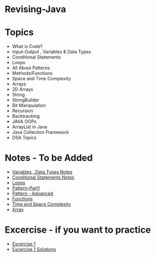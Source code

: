 # Revising-Java

# Topics

- What is Code?
- Input-Output , Variables & Data Types
- Conditional Statements
- Loops
- All About Patterns
- Methods/Functions
- Space and Time Complexity
- Arrays
- 2D Arrays
- String
- StringBuilder
- Bit Manipulation
- Recursion
- Backtracking
- JAVA OOPs
- ArrayList in Java
- Java Collection Framework
- DSA Topics

# Notes - To be Added
- [Variables , Data Types Notes](https://docs.google.com/document/d/1upllrlSyv1pe86hBbNPUFT1nrmWsr6QPM4joL6Br1gU/edit)
- [Conditional Statements Notes](https://docs.google.com/document/d/1CdBYvB8e5Uen_4r2MFurPVE1tIEZMfrkqi34a674t5k/edit)
- [Loops](https://docs.google.com/document/d/1Jqa2J4-udSiASDrqwH0PeW5L4LT9oDSwAFjkkm0X72E/edit)
- [Pattern-Part1](https://docs.google.com/document/d/1OrUsnDqzma9ob467aCdvRlZwkK7mhl552n92vlBXr_U/edit)
- [Pattern - Advanced](https://docs.google.com/document/d/1uh_l3ifDCfy9ljDgzK1wjaP2Vpz3sEAA4ADHAtbKfJ0/edit)
- [Functions](https://docs.google.com/document/d/1XB2d4kTzhvmMrvYMgy53AzM4q9iDAxQq7pZ69a2IJjs/edit)
- [Time and Space Complexity](https://docs.google.com/document/d/1uhAM1X_eRR-o6xqLD9Yvs0wgPRSjFn9B1hHdJlJrUTI/edit)
- [Array](https://docs.google.com/document/d/1AJgDc-EdunSKVhW1fujsaZS5JfxSgzFiDlfg35ewhIA/edit)


# Excercise - if you want to practice
- [Excercise 1](https://docs.google.com/document/d/1eEv8JMCr_ZBoE5JSsZxdT5Zq53vq388-EIbE_mi7QME/edit)
- [Excercise 1 Solutions](https://docs.google.com/document/d/1GH4dekttLeTFyTEaowbPyv2ZvyCXnIp1Sbw34NzKBl4/edit)
